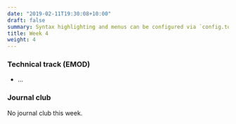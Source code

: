 ```yaml
---
date: "2019-02-11T19:30:08+10:00"
draft: false
summary: Syntax highlighting and menus can be configured via `config.toml`.
title: Week 4
weight: 4
---
```


<!--more-->

### Technical track (EMOD)

- ...

### Journal club

No journal club this week.